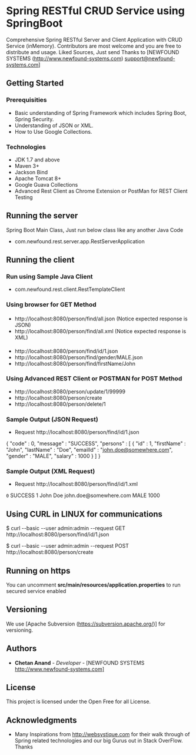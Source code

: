 # Spring RESTful CRUD Service using SpringBoot
Comprehensive Spring RESTful Server and Client Application with CRUD Service (inMemory). Contributors are most welcome and you are free to distribute and usage. Liked Sources, Just send Thanks to [NEWFOUND SYSTEMS (http://www.newfound-systems.com) support@newfound-systems.com]

## Getting Started

### Prerequisities
* Basic understanding of Spring Framework which includes Spring Boot, Spring Security.
* Understanding of JSON or XML.
* How to Use Google Collections.

### Technologies
* JDK 1.7 and above
* Maven 3+
* Jackson Bind
* Apache Tomcat 8+
* Google Guava Collections
* Advanced Rest Client as Chrome Extension or PostMan for REST Client Testing

## Running the server
Spring Boot Main Class, Just run below class like any another Java Code
* com.newfound.rest.server.app.RestServerApplication

## Running the client
### Run using Sample Java Client
* com.newfound.rest.client.RestTemplateClient

### Using browser for GET Method
####
* http://localhost:8080/person/find/all.json (Notice expected response is JSON)
* http://localhost:8080/person/find/all.xml (Notice expected response is XML)
####
* http://localhost:8080/person/find/id/1.json
* http://localhost:8080/person/find/gender/MALE.json
* http://localhost:8080/person/find/firstName/John

### Using Advanced REST Client or POSTMAN for POST Method
* http://localhost:8080/person/update/1/99999
* http://localhost:8080/person/create
* http://localhost:8080/person/delete/1

### Sample Output (JSON Request)
* Request http://localhost:8080/person/find/id/1.json

{
  "code" : 0,
  "message" : "SUCCESS",
  "persons" : [ {
    "id" : 1,
    "firstName" : "John",
    "lastName" : "Doe",
    "emailId" : "john.doe@somewhere.com",
    "gender" : "MALE",
    "salary" : 1000
  } ]
}

### Sample Output (XML Request)
* Request http://localhost:8080/person/find/id/1.xml

<?xml version="1.0" encoding="UTF-8" standalone="true"?>
<persons>
  <code>0</code>
  <message>SUCCESS</message>
  <person>
    <id>1</id>
    <firstName>John</firstName>
    <lastName>Doe</lastName>
    <emailId>john.doe@somewhere.com</emailId>
    <gender>MALE</gender>
    <salary>1000</salary>
  </person>
</persons>

## Using CURL in LINUX for communications
$ curl --basic --user admin:admin --request GET http://localhost:8080/person/find/id/1.json

$ curl --basic --user admin:admin --request POST http://localhost:8080/person/create

## Running on https
You can uncomment **src/main/resources/application.properties** to run secured service enabled

## Versioning
We use [Apache Subversion (https://subversion.apache.org/)] for versioning. 

## Authors
* **Chetan Anand** - *Developer* - [NEWFOUND SYSTEMS http://www.newfound-systems.com]

## License
This project is licensed under the Open Free for all License.

## Acknowledgments
* Many Inspirations from http://websystique.com for their walk through of Spring related technologies and our big Gurus out in Stack OverFlow. Thanks
